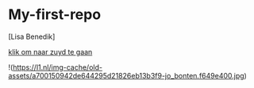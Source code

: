 # My-first-repo
[Lisa Benedik]

[klik om naar zuyd te gaan](https://zuyd.nl)

!(https://l1.nl/img-cache/old-assets/a700150942de644295d21826eb13b3f9-jo_bonten.f649e400.jpg)
